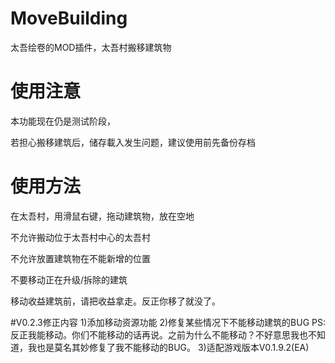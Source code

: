 # MoveBuilding
太吾绘卷的MOD插件，太吾村搬移建筑物

# 使用注意
本功能现在仍是测试阶段，

若担心搬移建筑后，储存載入发生问题，建议使用前先备份存档

# 使用方法
在太吾村，用滑鼠右键，拖动建筑物，放在空地

不允许搬动位于太吾村中心的太吾村

不允许放置建筑物在不能新增的位置

不要移动正在升级/拆除的建筑

移动收益建筑前，请把收益拿走。反正你移了就没了。

#V0.2.3修正内容
1)添加移动资源功能
2)修复某些情况下不能移动建筑的BUG 
PS:反正我能移动。你们不能移动的话再说。之前为什么不能移动？不好意思我也不知道，我也是莫名其妙修复了我不能移动的BUG。
3)适配游戏版本V0.1.9.2(EA)
